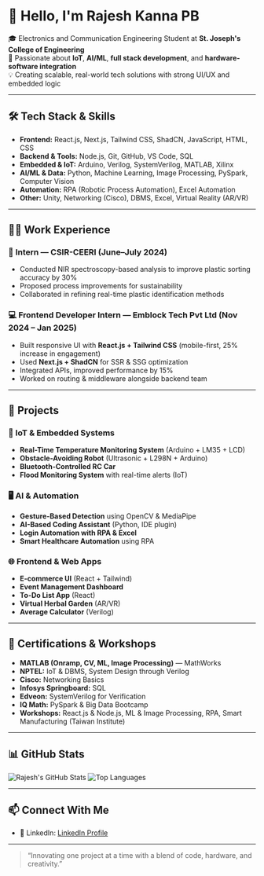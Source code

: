 # 👋 Hello, I'm Rajesh Kanna PB

🎓 Electronics and Communication Engineering Student at **St. Joseph's College of Engineering**  
🔧 Passionate about **IoT**, **AI/ML**, **full stack development**, and **hardware-software integration**  
💡 Creating scalable, real-world tech solutions with strong UI/UX and embedded logic

---

## 🛠️ Tech Stack & Skills

- **Frontend:** React.js, Next.js, Tailwind CSS, ShadCN, JavaScript, HTML, CSS
- **Backend & Tools:** Node.js, Git, GitHub, VS Code, SQL
- **Embedded & IoT:** Arduino, Verilog, SystemVerilog, MATLAB, Xilinx
- **AI/ML & Data:** Python, Machine Learning, Image Processing, PySpark, Computer Vision
- **Automation:** RPA (Robotic Process Automation), Excel Automation
- **Other:** Unity, Networking (Cisco), DBMS, Excel, Virtual Reality (AR/VR)

---

## 🧑‍💻 Work Experience

### 🔬 **Intern — CSIR-CEERI (June–July 2024)**
- Conducted NIR spectroscopy-based analysis to improve plastic sorting accuracy by 30%
- Proposed process improvements for sustainability
- Collaborated in refining real-time plastic identification methods

### 💻 **Frontend Developer Intern — Emblock Tech Pvt Ltd (Nov 2024 – Jan 2025)**
- Built responsive UI with **React.js + Tailwind CSS** (mobile-first, 25% increase in engagement)
- Used **Next.js + ShadCN** for SSR & SSG optimization
- Integrated APIs, improved performance by 15%
- Worked on routing & middleware alongside backend team

---

## 🚀 Projects

### 🔧 IoT & Embedded Systems
- **Real-Time Temperature Monitoring System** (Arduino + LM35 + LCD)
- **Obstacle-Avoiding Robot** (Ultrasonic + L298N + Arduino)
- **Bluetooth-Controlled RC Car**
- **Flood Monitoring System** with real-time alerts (IoT)

### 🖥️ AI & Automation
- **Gesture-Based Detection** using OpenCV & MediaPipe
- **AI-Based Coding Assistant** (Python, IDE plugin)
- **Login Automation with RPA & Excel**
- **Smart Healthcare Automation** using RPA

### 🌐 Frontend & Web Apps
- **E-commerce UI** (React + Tailwind)
- **Event Management Dashboard**
- **To-Do List App** (React)
- **Virtual Herbal Garden** (AR/VR)
- **Average Calculator** (Verilog)

---

## 📜 Certifications & Workshops

- **MATLAB (Onramp, CV, ML, Image Processing)** — MathWorks
- **NPTEL:** IoT & DBMS, System Design through Verilog
- **Cisco:** Networking Basics
- **Infosys Springboard:** SQL
- **Edveon:** SystemVerilog for Verification
- **IQ Math:** PySpark & Big Data Bootcamp
- **Workshops:** React.js & Node.js, ML & Image Processing, RPA, Smart Manufacturing (Taiwan Institute)

---

## 📊 GitHub Stats

![Rajesh's GitHub Stats](https://github-readme-stats.vercel.app/api?username=rajeshkanna2004&show_icons=true&theme=radical)
![Top Languages](https://github-readme-stats.vercel.app/api/top-langs/?username=rajeshkanna2004&layout=compact&theme=radical)

---

## 📫 Connect With Me

- 🔗 LinkedIn: [LinkedIn Profile](https://www.linkedin.com/in/rajesh-kanna-pb-a98b14259/) 

---

> “Innovating one project at a time with a blend of code, hardware, and creativity.”

